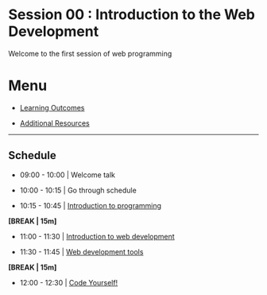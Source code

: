 # Session 00 : Introduction to the Web Development

Welcome to the first session of web programming

# Menu

- [Learning Outcomes](./learning-outcomes.md)

- [Additional Resources](./resources.md)

--------------------------------------------------------------------------------

## Schedule

- 09:00 - 10:00 | Welcome talk

- 10:00 - 10:15 | Go through schedule

- 10:15 - 10:45 | [Introduction to programming](./programming.md)

**[BREAK | 15m]**

- 11:00 - 11:30 | [Introduction to web development](./web-intro.md)

- 11:30 - 11:45 | [Web development tools](./webdev-tools.md)

**[BREAK | 15m]**

- 12:00 - 12:30 | [Code Yourself!](./web-tutorial.md)


